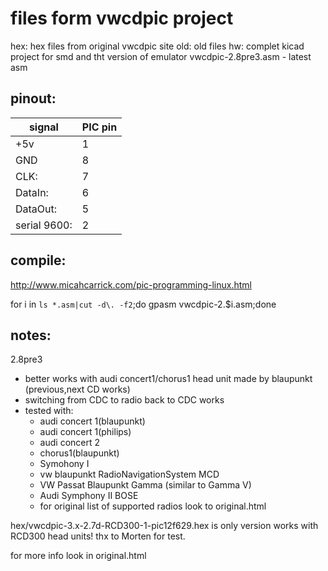 files form vwcdpic project
==========================

hex: hex files from original vwcdpic site
old: old files 
hw: complet kicad project for smd and tht version of emulator
vwcdpic-2.8pre3.asm - latest asm

pinout:
--------------------
| signal        | PIC pin  |
|---------------|----------|
| +5v           | 1 |
| GND           | 8 |
| CLK:          | 7 |
| DataIn:       | 6 |
| DataOut:      | 5 |
| serial 9600:  | 2 |

compile:
---------

http://www.micahcarrick.com/pic-programming-linux.html

for i in `ls *.asm|cut -d\. -f2`;do gpasm vwcdpic-2.$i.asm;done

notes:
-------
2.8pre3
- better works with audi concert1/chorus1 head unit made by blaupunkt (previous,next CD works)
- switching from CDC to radio back to CDC works
- tested with:
	- audi concert 1(blaupunkt)
	- audi concert 1(philips)
	- audi concert 2
	- chorus1(blaupunkt)
	- Symohony I
	- vw blaupunkt RadioNavigationSystem MCD
	- VW Passat Blaupunkt Gamma (similar to Gamma V)
	- Audi Symphony II BOSE
	- for original list of supported radios look to original.html

hex/vwcdpic-3.x-2.7d-RCD300-1-pic12f629.hex is only version works with RCD300 head units! thx to Morten for test.

for more info look in original.html



